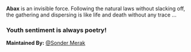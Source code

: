**Abax** is an invisible force. Following the natural laws without slacking off, the gathering and dispersing is like life and death without any trace ...

### Youth sentiment is always poetry!
**Maintained By:** [@Sonder Merak](https://github.com/sonder9927)
                